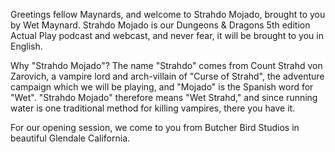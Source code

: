 Greetings fellow Maynards, and welcome to Strahdo Mojado, brought to you by Wet Maynard. Strahdo Mojado is our Dungeons & Dragons 5th edition Actual Play podcast and webcast, and never fear, it will be brought to you in English.

Why "Strahdo Mojado"? The name "Strahdo" comes from Count Strahd von Zarovich, a vampire lord and arch-villain of "Curse of Strahd", the adventure campaign which we will be playing, and "Mojado" is the Spanish word for "Wet". "Strahdo Mojado" therefore means "Wet Strahd," and since running water is one traditional method for killing vampires, there you have it.

For our opening session, we come to you from Butcher Bird Studios in beautiful Glendale California.
